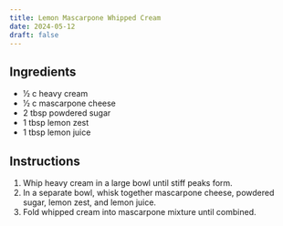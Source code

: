 ```yaml
---
title: Lemon Mascarpone Whipped Cream
date: 2024-05-12
draft: false
---
```


## Ingredients

* 1⁄2 c heavy cream
* 1⁄2 c mascarpone cheese
* 2 tbsp powdered sugar
* 1 tbsp lemon zest
* 1 tbsp lemon juice

## Instructions

1. Whip heavy cream in a large bowl until stiff peaks form.
2. In a separate bowl, whisk together mascarpone cheese, powdered sugar, lemon zest, and lemon juice.
3. Fold whipped cream into mascarpone mixture until combined.
